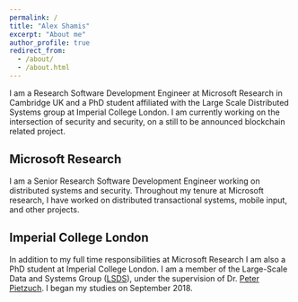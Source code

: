 ```yaml
---
permalink: /
title: "Alex Shamis"
excerpt: "About me"
author_profile: true
redirect_from: 
  - /about/
  - /about.html
---
```


I am a Research Software Development Engineer at Microsoft Research in Cambridge UK and a PhD student affiliated with the Large Scale Distributed Systems group at Imperial College London. I am currently working on the intersection of security and security, on a still to be announced blockchain related project.

Microsoft Research
--------
I am a Senior Research Software Development Engineer working on distributed systems and security. Throughout my tenure at Microsoft research, I have worked on distributed transactional systems, mobile input, and other projects.

Imperial College London
--------
In addition to my full time responsibilities at Microsoft Research I am also a PhD student at Imperial College London. I am a member of the Large-Scale Data and Systems Group ([LSDS](https://lsds.doc.ic.ac.uk/)), under the supervision of Dr. [Peter Pietzuch](https://www.doc.ic.ac.uk/~prp/). I began my studies on September 2018.
